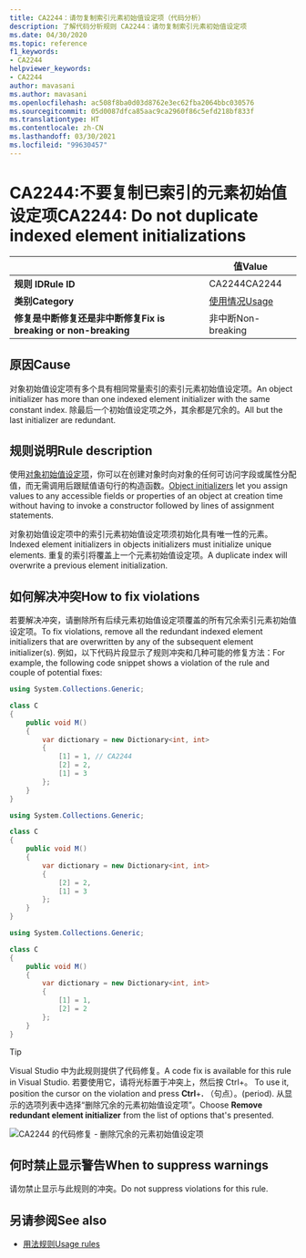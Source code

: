 ```yaml
---
title: CA2244：请勿复制索引元素初始值设定项（代码分析）
description: 了解代码分析规则 CA2244：请勿复制索引元素初始值设定项
ms.date: 04/30/2020
ms.topic: reference
f1_keywords:
- CA2244
helpviewer_keywords:
- CA2244
author: mavasani
ms.author: mavasani
ms.openlocfilehash: ac508f8ba0d03d8762e3ec62fba2064bbc030576
ms.sourcegitcommit: 05d0087dfca85aac9ca2960f86c5efd218bf833f
ms.translationtype: HT
ms.contentlocale: zh-CN
ms.lasthandoff: 03/30/2021
ms.locfileid: "99630457"
---
```

# <a name="ca2244-do-not-duplicate-indexed-element-initializations"></a><span data-ttu-id="2fd5e-103">CA2244:不要复制已索引的元素初始值设定项</span><span class="sxs-lookup"><span data-stu-id="2fd5e-103">CA2244: Do not duplicate indexed element initializations</span></span>

| | <span data-ttu-id="2fd5e-104">值</span><span class="sxs-lookup"><span data-stu-id="2fd5e-104">Value</span></span> |
|-|-|
| <span data-ttu-id="2fd5e-105">**规则 ID**</span><span class="sxs-lookup"><span data-stu-id="2fd5e-105">**Rule ID**</span></span> |<span data-ttu-id="2fd5e-106">CA2244</span><span class="sxs-lookup"><span data-stu-id="2fd5e-106">CA2244</span></span>|
| <span data-ttu-id="2fd5e-107">**类别**</span><span class="sxs-lookup"><span data-stu-id="2fd5e-107">**Category**</span></span> |[<span data-ttu-id="2fd5e-108">使用情况</span><span class="sxs-lookup"><span data-stu-id="2fd5e-108">Usage</span></span>](usage-warnings.md)|
| <span data-ttu-id="2fd5e-109">**修复是中断修复还是非中断修复**</span><span class="sxs-lookup"><span data-stu-id="2fd5e-109">**Fix is breaking or non-breaking**</span></span> |<span data-ttu-id="2fd5e-110">非中断</span><span class="sxs-lookup"><span data-stu-id="2fd5e-110">Non-breaking</span></span>|

## <a name="cause"></a><span data-ttu-id="2fd5e-111">原因</span><span class="sxs-lookup"><span data-stu-id="2fd5e-111">Cause</span></span>

<span data-ttu-id="2fd5e-112">对象初始值设定项有多个具有相同常量索引的索引元素初始值设定项。</span><span class="sxs-lookup"><span data-stu-id="2fd5e-112">An object initializer has more than one indexed element initializer with the same constant index.</span></span> <span data-ttu-id="2fd5e-113">除最后一个初始值设定项之外，其余都是冗余的。</span><span class="sxs-lookup"><span data-stu-id="2fd5e-113">All but the last initializer are redundant.</span></span>

## <a name="rule-description"></a><span data-ttu-id="2fd5e-114">规则说明</span><span class="sxs-lookup"><span data-stu-id="2fd5e-114">Rule description</span></span>

<span data-ttu-id="2fd5e-115">使用[对象初始值设定项](../../../csharp/programming-guide/classes-and-structs/object-and-collection-initializers.md#object-initializers)，你可以在创建对象时向对象的任何可访问字段或属性分配值，而无需调用后跟赋值语句行的构造函数。</span><span class="sxs-lookup"><span data-stu-id="2fd5e-115">[Object initializers](../../../csharp/programming-guide/classes-and-structs/object-and-collection-initializers.md#object-initializers) let you assign values to any accessible fields or properties of an object at creation time without having to invoke a constructor followed by lines of assignment statements.</span></span>

<span data-ttu-id="2fd5e-116">对象初始值设定项中的索引元素初始值设定项须初始化具有唯一性的元素。</span><span class="sxs-lookup"><span data-stu-id="2fd5e-116">Indexed element initializers in objects initializers must initialize unique elements.</span></span> <span data-ttu-id="2fd5e-117">重复的索引将覆盖上一个元素初始值设定项。</span><span class="sxs-lookup"><span data-stu-id="2fd5e-117">A duplicate index will overwrite a previous element initialization.</span></span>

## <a name="how-to-fix-violations"></a><span data-ttu-id="2fd5e-118">如何解决冲突</span><span class="sxs-lookup"><span data-stu-id="2fd5e-118">How to fix violations</span></span>

<span data-ttu-id="2fd5e-119">若要解决冲突，请删除所有后续元素初始值设定项覆盖的所有冗余索引元素初始值设定项。</span><span class="sxs-lookup"><span data-stu-id="2fd5e-119">To fix violations, remove all the redundant indexed element initializers that are overwritten by any of the subsequent element initializer(s).</span></span> <span data-ttu-id="2fd5e-120">例如，以下代码片段显示了规则冲突和几种可能的修复方法：</span><span class="sxs-lookup"><span data-stu-id="2fd5e-120">For example, the following code snippet shows a violation of the rule and couple of potential fixes:</span></span>

```csharp
using System.Collections.Generic;

class C
{
    public void M()
    {
        var dictionary = new Dictionary<int, int>
        {
            [1] = 1, // CA2244
            [2] = 2,
            [1] = 3
        };
    }
}
```

```csharp
using System.Collections.Generic;

class C
{
    public void M()
    {
        var dictionary = new Dictionary<int, int>
        {
            [2] = 2,
            [1] = 3
        };
    }
}
```

```csharp
using System.Collections.Generic;

class C
{
    public void M()
    {
        var dictionary = new Dictionary<int, int>
        {
            [1] = 1,
            [2] = 2
        };
    }
}
```

> [!TIP]
> <span data-ttu-id="2fd5e-121">Visual Studio 中为此规则提供了代码修复。</span><span class="sxs-lookup"><span data-stu-id="2fd5e-121">A code fix is available for this rule in Visual Studio.</span></span> <span data-ttu-id="2fd5e-122">若要使用它，请将光标置于冲突上，然后按 Ctrl+。 </span><span class="sxs-lookup"><span data-stu-id="2fd5e-122">To use it, position the cursor on the violation and press **Ctrl**+**.**</span></span> <span data-ttu-id="2fd5e-123">（句点）。</span><span class="sxs-lookup"><span data-stu-id="2fd5e-123">(period).</span></span> <span data-ttu-id="2fd5e-124">从显示的选项列表中选择“删除冗余的元素初始值设定项”。</span><span class="sxs-lookup"><span data-stu-id="2fd5e-124">Choose **Remove redundant element initializer** from the list of options that's presented.</span></span>
>
> ![CA2244 的代码修复 - 删除冗余的元素初始值设定项](media/ca2244-codefix.png)

## <a name="when-to-suppress-warnings"></a><span data-ttu-id="2fd5e-126">何时禁止显示警告</span><span class="sxs-lookup"><span data-stu-id="2fd5e-126">When to suppress warnings</span></span>

<span data-ttu-id="2fd5e-127">请勿禁止显示与此规则的冲突。</span><span class="sxs-lookup"><span data-stu-id="2fd5e-127">Do not suppress violations for this rule.</span></span>

## <a name="see-also"></a><span data-ttu-id="2fd5e-128">另请参阅</span><span class="sxs-lookup"><span data-stu-id="2fd5e-128">See also</span></span>

- [<span data-ttu-id="2fd5e-129">用法规则</span><span class="sxs-lookup"><span data-stu-id="2fd5e-129">Usage rules</span></span>](usage-warnings.md)
